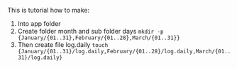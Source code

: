This is tutorial how to make: 
1. Into app folder
2. Create folder month and sub folder days `mkdir -p {January/{01..31},February/{01..28},March/{01..31}}`
3. Then create file log.daily `touch {January/{01..31}/log.daily,February/{01..28}/log.daily,March/{01..31}/log.daily}`
